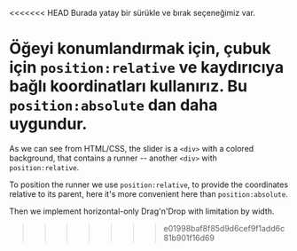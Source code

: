 <<<<<<< HEAD
Burada yatay bir sürükle ve bırak seçeneğimiz var.

Öğeyi konumlandırmak için, çubuk için `position:relative` ve kaydırıcıya bağlı koordinatları kullanırız. Bu `position:absolute` dan daha uygundur.
=======
As we can see from HTML/CSS, the slider is a `<div>` with a colored background, that contains a runner -- another `<div>` with `position:relative`.

To position the runner we use `position:relative`, to provide the coordinates relative to its parent, here it's more convenient here than `position:absolute`.

Then we implement horizontal-only Drag'n'Drop with limitation by width.
>>>>>>> e01998baf8f85d9d6cef9f1add6c81b901f16d69

